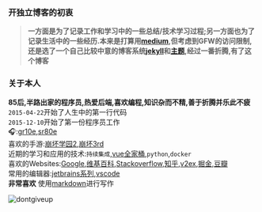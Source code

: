 ### 开独立博客的初衷
> **一方面是为了记录工作和学习中的一些总结/技术学习过程;另一方面也为了记录生活中的一些经历.本来是打算用[medium](https://medium.com/),但考虑到GFW的访问限制,还是选了一个自己比较中意的博客系统[jekyll](https://github.com/jekyll/jekyll)和[主题](https://github.com/Huxpro/huxpro.github.io),经过一番折腾,有了这个博客**

### 关于本人
**85后,半路出家的程序员,热爱后端,喜欢编程,知识杂而不精,善于折腾并乐此不疲**  
`2015-04-22`开始了人生中的第一行代码  
`2015-12-10`开始了第一份程序员工作  
🎧:[gr10e](https://www.gradolabs.com/component/k2/item/46-gr10e),[sr80e](https://www.gradolabs.com/headphones/prestige-series/item/1-sr80e)  
喜欢的手游:[崩坏学园2](https://zh.wikipedia.org/zh-hans/%E5%B4%A9%E5%9D%8F%E5%AD%A6%E5%9B%AD2),[崩坏3rd](https://zh.wikipedia.org/zh-hans/%E5%B4%A9%E5%A3%9E3rd)    
近期的学习和应用的技术:`持续集成`,[vue全家桶](https://github.com/vuejs/vue),`python`,`docker`  
喜欢的Websites:[Google](https://google.com.hk),[维基百科](https://zh.wikipedia.org/zh-hans/%E9%A6%96%E9%A1%B5),[Stackoverflow](https://stackoverflow.com/),[知乎](https://zhihu.com),[v2ex](https://v2ex.com),[掘金](https://juejin.im/),[豆瓣](https://douban.com/)  
常用的编辑器:[jetbrains系列](https://www.jetbrains.com/),[vscode](https://code.visualstudio.com/)  
**非常喜欢** 使用[markdown](https://zh.wikipedia.org/wiki/Markdown)进行写作  

![dontgiveup](https://lestat.b0.upaiyun.com/blog/dontgiveup.png)
